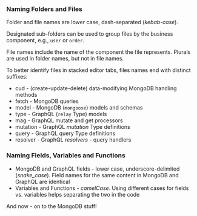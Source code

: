 ### Naming Folders and Files

Folder and file names are lower case, dash-separated (*kebab-case*). 

Designated sub-folders can be used to group files by the business component, e.g., `user` or `order`. 

File names include the name of the component the file represents. Plurals are used in folder names, but not in file names. 

To better identify files in stacked editor tabs, files names end with distinct suffixes:

- cud - (create-update-delete) data-modifying MongoDB handling methods 
- fetch - MongoDB queries
- model - MongoDB (`mongoose`) models and schemas
- type - GraphQL (`relay` Type) models
- mag - GraphQL mutate and get processors
- mutation - GraphQL *mutation* Type definitions
- query - GraphQL query Type definitions
- resolver - GraphQL *resolvers* - query handlers 
 

### Naming Fields, Variables and Functions

- MongoDB and GraphQL fields - lower case, underscore-delimited (*snake_case*). Field names for the same content in MongoDB and GraphQL are identical
- Variables and Functions - *camelCase*. Using different cases for fields vs. variables helps separating the two in the code
 

And now - on to the MongoDB stuff!
